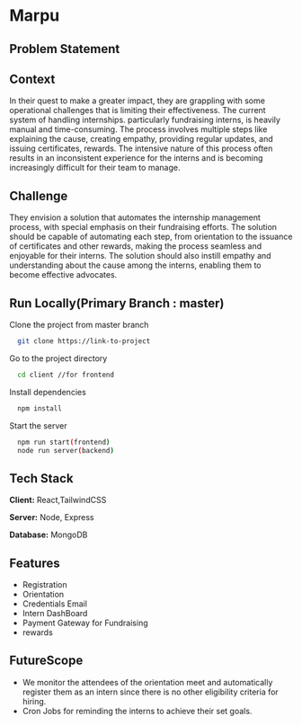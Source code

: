 
# Marpu



## Problem Statement

## Context
In their quest to make a greater impact, they are grappling with some operational challenges that is limiting their effectiveness. The current system of handling internships. particularly fundraising interns, is heavily manual and time-consuming. The process involves multiple steps like explaining the cause, creating empathy, providing regular updates, and issuing certificates, rewards. The intensive nature of this process often results in an inconsistent experience for the interns and is becoming increasingly difficult for their team to manage.
## Challenge
They envision a solution that automates the internship management process, with special emphasis on their fundraising efforts. The solution should be capable of automating each step, from orientation to the issuance of certificates and other rewards, making the process seamless and enjoyable for their interns. The solution should also instill empathy and understanding about the cause among the interns, enabling them to become effective advocates.
## Run Locally(Primary Branch : master)

Clone the project from master branch


```bash
  git clone https://link-to-project
```

Go to the project directory

```bash
  cd client //for frontend
```

Install dependencies

```bash
  npm install
```

Start the server

```bash
  npm run start(frontend)
  node run server(backend)
```


## Tech Stack

**Client:** React,TailwindCSS

**Server:** Node, Express

**Database:** MongoDB


## Features

- Registration
- Orientation
- Credentials Email
- Intern DashBoard
- Payment Gateway for Fundraising
- rewards


## FutureScope
- We monitor the attendees of the orientation meet and automatically register them as an intern since there is no other eligibility criteria for hiring.
- Cron Jobs for reminding the interns to achieve their set goals. 
